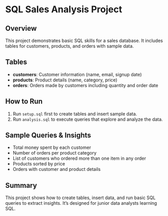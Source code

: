 # SQL Sales Analysis Project

## Overview
This project demonstrates basic SQL skills for a sales database. It includes tables for customers, products, and orders with sample data.

## Tables
- **customers**: Customer information (name, email, signup date)  
- **products**: Product details (name, category, price)  
- **orders**: Orders made by customers including quantity and order date  

## How to Run
1. Run `setup.sql` first to create tables and insert sample data.  
2. Run `analysis.sql` to execute queries that explore and analyze the data.

## Sample Queries & Insights
- Total money spent by each customer  
- Number of orders per product category  
- List of customers who ordered more than one item in any order  
- Products sorted by price  
- Orders with customer and product details  

## Summary
This project shows how to create tables, insert data, and run basic SQL queries to extract insights. It’s designed for junior data analysts learning SQL.

